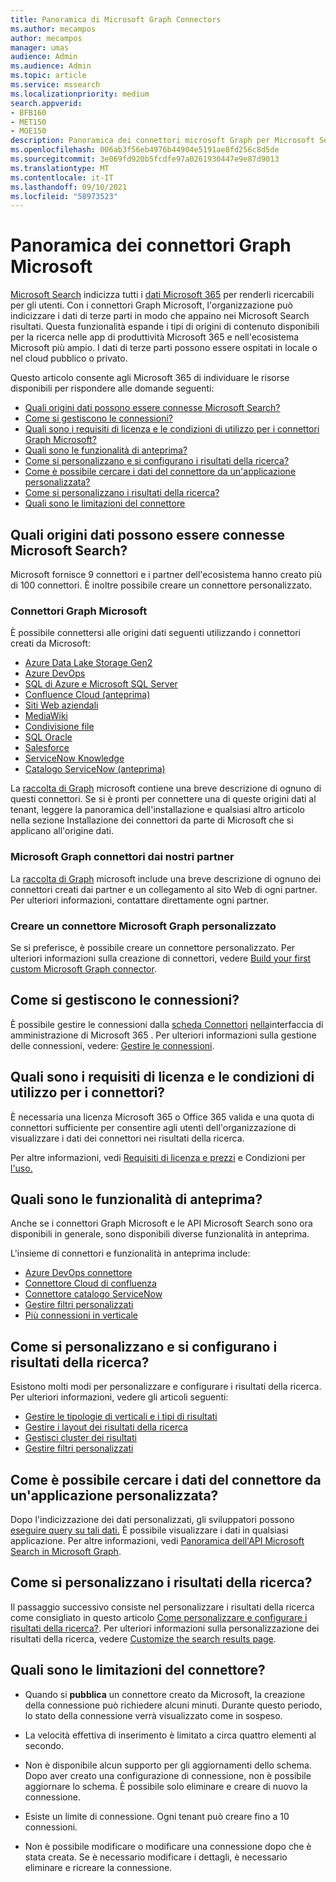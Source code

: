 ```yaml
---
title: Panoramica di Microsoft Graph Connectors
ms.author: mecampos
author: mecampos
manager: umas
audience: Admin
ms.audience: Admin
ms.topic: article
ms.service: mssearch
ms.localizationpriority: medium
search.appverid:
- BFB160
- MET150
- MOE150
description: Panoramica dei connettori microsoft Graph per Microsoft Search
ms.openlocfilehash: 006ab3f56eb4976b44904e5191ae8fd256c8d5de
ms.sourcegitcommit: 3e069fd920b5fcdfe97a0261930447e9e87d9013
ms.translationtype: MT
ms.contentlocale: it-IT
ms.lasthandoff: 09/10/2021
ms.locfileid: "58973523"
---
```

<!---Previous ms.author: monaray --->

# <a name="overview-of-microsoft-graph-connectors"></a>Panoramica dei connettori Graph Microsoft

[Microsoft Search](./overview-microsoft-search.md) indicizza tutti i [dati Microsoft 365](https://www.microsoft.com/microsoft-365) per renderli ricercabili per gli utenti. Con i connettori Graph Microsoft, l'organizzazione può indicizzare i dati di terze parti in modo che appaino nei Microsoft Search risultati. Questa funzionalità espande i tipi di origini di contenuto disponibili per la ricerca nelle app di produttività Microsoft 365 e nell'ecosistema Microsoft più ampio. I dati di terze parti possono essere ospitati in locale o nel cloud pubblico o privato.

<!---link Microsoft Graph reference in line 19 when we have access to relevant documentation--->

Questo articolo consente agli Microsoft 365 di individuare le risorse disponibili per rispondere alle domande seguenti:

* [Quali origini dati possono essere connesse Microsoft Search?](#what-data-sources-can-be-connected-to-microsoft-search)
* [Come si gestiscono le connessioni?](#how-do-i-manage-my-connections)
* [Quali sono i requisiti di licenza e le condizioni di utilizzo per i connettori Graph Microsoft?](#what-are-the-license-requirements-and-terms-of-use-for-connectors)
* [Quali sono le funzionalità di anteprima?](#what-are-the-preview-features)
* [Come si personalizzano e si configurano i risultati della ricerca?](#how-do-i-customize-and-configure-search-results)
* [Come è possibile cercare i dati del connettore da un'applicazione personalizzata?](#how-do-i-search-my-connector-data-from-a-custom-application)
* [Come si personalizzano i risultati della ricerca?](#how-do-i-customize-search-results)
* [Quali sono le limitazioni del connettore](#what-are-the-connector-limitations)

<!---Add Value, scenario, example, and/or graphic in December updates--->
<!---Probably remove architecture section below
## Architecture

The following architectural diagram of the Microsoft Graph platform shows how Graph connector content flows through content indexing to user results in [Microsoft Search](./overview-microsoft-search.md) clients. The rest of this section explains each of the key building blocks in the diagram.

![Diagram: on-premises and cloud-based data is pulled by connectors and indexed by the Microsoft Search API, and then the Microsoft Search service delivers the results to users.](media/connectors-overview/highlevel-connectors.png)
Graph connectors can pull data from cloud-based (SaaS) data sources and on-premises data stores. The above diagram shows connections to only two data sources, but you can add connections to up ten sources per tenant.

The Microsoft Graph Connectors API instantiates one connection per data source. Then, the API indexes and stores the data. Established connections interact with Microsoft Search, so users can get search results.

You can use the Microsoft 365 [admin center](https://admin.microsoft.com) to setup and manage any of the Graph connectors by Microsoft. The admin center has a simple user interface that makes it easy to establish the connection to your data source, and monitor connection status and utilization.

***Edit paragraph below***
To create a **connection** to a data source, admins need authenticated access to the data and the entire content repository. The data is fed to the graph connector service for indexing.--->

## <a name="what-data-sources-can-be-connected-to-microsoft-search"></a>Quali origini dati possono essere connesse Microsoft Search?

Microsoft fornisce 9 connettori e i partner dell'ecosistema hanno creato più di 100 connettori. È inoltre possibile creare un connettore personalizzato.

### <a name="microsoft-graph-connectors-by-microsoft"></a>Connettori Graph Microsoft

È possibile connettersi alle origini dati seguenti utilizzando i connettori creati da Microsoft:

<!---Add links below when new docs are created--->
* [Azure Data Lake Storage Gen2](azure-data-lake-connector.md)
* [Azure DevOps](azure-devops-connector.md)
* [SQL di Azure e Microsoft SQL Server](MSSQL-connector.md)
* [Confluence Cloud (anteprima)](confluence-cloud-connector.md)
* [Siti Web aziendali](enterprise-web-connector.md)
* [MediaWiki](mediawiki-connector.md)
* [Condivisione file](fileshare-connector.md)
* [SQL Oracle](OracleSQL-connector.md)
* [Salesforce](salesforce-connector.md)
* [ServiceNow Knowledge](servicenow-knowledge-connector.md)
* [Catalogo ServiceNow (anteprima)](servicenow-catalog-connector.md)


La [raccolta di Graph](https://www.microsoft.com/microsoft-search/connectors) microsoft contiene una breve descrizione di ognuno di questi connettori. Se si è pronti per connettere una di queste origini dati [](configure-connector.md) al tenant, leggere la panoramica dell'installazione e qualsiasi altro articolo nella sezione Installazione dei connettori da parte di Microsoft che si applicano all'origine dati.

### <a name="microsoft-graph-connectors-by-our-partners"></a>Microsoft Graph connettori dai nostri partner

La [raccolta di Graph](https://www.microsoft.com/microsoft-search/connectors) microsoft include una breve descrizione di ognuno dei connettori creati dai partner e un collegamento al sito Web di ogni partner. Per ulteriori informazioni, contattare direttamente ogni partner.

### <a name="build-your-own-microsoft-graph-connector"></a>Creare un connettore Microsoft Graph personalizzato

Se si preferisce, è possibile creare un connettore personalizzato. Per ulteriori informazioni sulla creazione di connettori, vedere [Build your first custom Microsoft Graph connector](/graph/connecting-external-content-build-quickstart).

## <a name="how-do-i-manage-my-connections"></a>Come si gestiscono le connessioni?

È possibile gestire le connessioni dalla [scheda Connettori](https://admin.microsoft.com/Adminportal/Home#/MicrosoftSearch/Connectors) [nella](https://admin.microsoft.com/)interfaccia di amministrazione di Microsoft 365 . Per ulteriori informazioni sulla gestione delle connessioni, vedere: [Gestire le connessioni](manage-connector.md).

## <a name="what-are-the-license-requirements-and-terms-of-use-for-connectors"></a>Quali sono i requisiti di licenza e le condizioni di utilizzo per i connettori?

È necessaria una licenza Microsoft 365 o Office 365 valida e una quota di connettori sufficiente per consentire agli utenti dell'organizzazione di visualizzare i dati dei connettori nei risultati della ricerca.

Per altre informazioni, vedi [Requisiti di licenza e prezzi](licensing.md) e Condizioni per [l'uso.](terms-of-use.md)

## <a name="what-are-the-preview-features"></a>Quali sono le funzionalità di anteprima?

Anche se i connettori Graph Microsoft e le API Microsoft Search sono ora disponibili in generale, sono disponibili diverse funzionalità in anteprima.

L'insieme di connettori e funzionalità in anteprima include:

* [Azure DevOps connettore](azure-devops-connector.md)
* [Connettore Cloud di confluenza](confluence-cloud-connector.md)
* [Connettore catalogo ServiceNow](servicenow-catalog-connector.md)
* [Gestire filtri personalizzati](custom-filters.md)
* [Più connessioni in verticale](customize-search-page.md#multiple-connections-in-a-vertical)

## <a name="how-do-i-customize-and-configure-search-results"></a>Come si personalizzano e si configurano i risultati della ricerca?

Esistono molti modi per personalizzare e configurare i risultati della ricerca. Per ulteriori informazioni, vedere gli articoli seguenti:

* [Gestire le tipologie di verticali e i tipi di risultati](customize-search-page.md)
* [Gestire i layout dei risultati della ricerca](customize-results-layout.md)
* [Gestisci cluster dei risultati](result-cluster.md)
* [Gestire filtri personalizzati](custom-filters.md)

## <a name="how-do-i-search-my-connector-data-from-a-custom-application"></a>Come è possibile cercare i dati del connettore da un'applicazione personalizzata?

Dopo l'indicizzazione dei dati personalizzati, gli sviluppatori possono [eseguire query su tali dati.](/graph/search-concept-custom-types) È possibile visualizzare i dati in qualsiasi applicazione. Per altre informazioni, vedi [Panoramica dell'API Microsoft Search in Microsoft Graph](/graph/search-concept-overview).

## <a name="how-do-i-customize-search-results"></a>Come si personalizzano i risultati della ricerca?

Il passaggio successivo consiste nel personalizzare i risultati della ricerca come consigliato in questo articolo [Come personalizzare e configurare i risultati della ricerca?](#how-do-i-customize-and-configure-search-results). Per ulteriori informazioni sulla personalizzazione dei risultati della ricerca, vedere [Customize the search results page](customize-search-page.md).

## <a name="what-are-the-connector-limitations"></a>Quali sono le limitazioni del connettore?

* Quando si **pubblica** un connettore creato da Microsoft, la creazione della connessione può richiedere alcuni minuti. Durante questo periodo, lo stato della connessione verrà visualizzato come in sospeso.

* La velocità effettiva di inserimento è limitato a circa quattro elementi al secondo.

* Non è disponibile alcun supporto per gli aggiornamenti dello schema. Dopo aver creato una configurazione di connessione, non è possibile aggiornare lo schema. È possibile solo eliminare e creare di nuovo la connessione.

* Esiste un limite di connessione. Ogni tenant può creare fino a 10 connessioni.

* Non è possibile modificare o modificare una connessione dopo che è stata creata. Se è necessario modificare i dettagli, è necessario eliminare e ricreare la connessione.
